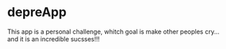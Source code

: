 # depreApp
This app is a personal challenge, whitch goal is make other peoples cry... and it is an incredible sucsses!!!
